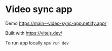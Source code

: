 # Video sync app

Demo
https://main--video-sync-app.netlify.app/

Built with https://vitejs.dev/

To run app locally
`npm run dev`
